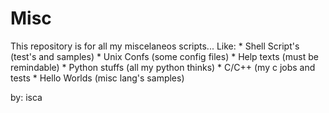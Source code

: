 Misc
===

This repository is for all my miscelaneos scripts...
Like:
	* Shell Script's (test's and samples)
	* Unix Confs (some config files)
	* Help texts (must be remindable)
	* Python stuffs (all my python thinks)
	* C/C++ (my c jobs and tests
	* Hello Worlds (misc lang's samples)

by: isca

